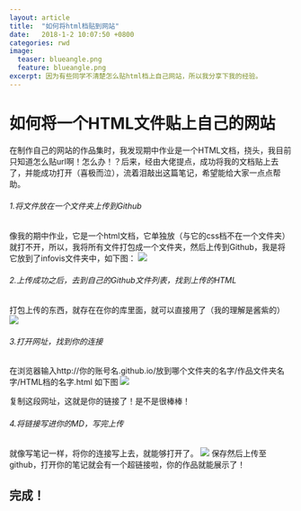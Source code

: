 ```yaml
---
layout: article
title:  "如何将html档贴到网站"
date:   2018-1-2 10:07:50 +0800
categories: rwd 
image:
  teaser: blueangle.png
  feature: blueangle.png
excerpt: 因为有些同学不清楚怎么贴html档上自己网站，所以我分享下我的经验。
---
```


# 如何将一个HTML文件贴上自己的网站

在制作自己的网站的作品集时，我发现期中作业是一个HTML文档，挠头，我目前只知道怎么贴url啊！怎么办！？后来，经由大佬提点，成功将我的文档贴上去了，并能成功打开（喜极而泣），流着泪敲出这篇笔记，希望能给大家一点点帮助。
###### 1.将文件放在一个文件夹上传到Github
像我的期中作业，它是一个html文档，它单独放（与它的css档不在一个文件夹）就打不开，所以，我将所有文件打包成一个文件夹，然后上传到Github，我是将它放到了infovis文件夹中，如下图：
<img src="https://zhengtingeing.github.io/images/upload.png">
###### 2.上传成功之后，去到自己的Github文件列表，找到上传的HTML
打包上传的东西，就存在在你的库里面，就可以直接用了（我的理解是酱紫的）
<img src="https://zhengtingeing.github.io/images/find.png">
###### 3.打开网址，找到你的连接
在浏览器输入http://你的账号名.github.io/放到哪个文件夹的名字/作品文件夹名字/HTML档的名字.html
如下图
<img src="https://zhengtingeing.github.io/images/zuopin.png">

复制这段网址，这就是你的链接了！是不是很棒棒！
###### 4.将链接写进你的MD，写完上传
就像写笔记一样，将你的连接写上去，就能够打开了。
<img src="https://zhengtingeing.github.io/images/write.png">
保存然后上传至github，打开你的笔记就会有一个超链接啦，你的作品就能展示了！
## 完成！